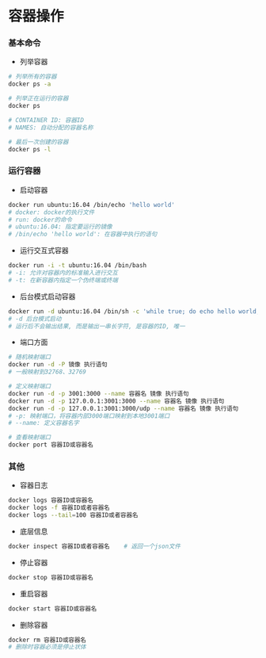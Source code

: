
# 容器操作


### 基本命令
* 列举容器

```sh
# 列举所有的容器
docker ps -a

# 列举正在运行的容器
docker ps

# CONTAINER ID: 容器ID
# NAMES: 自动分配的容器名称

# 最后一次创建的容器
docker ps -l
```


### 运行容器

* 启动容器

```sh
docker run ubuntu:16.04 /bin/echo 'hello world'
# docker: docker的执行文件
# run: docker的命令
# ubuntu:16.04: 指定要运行的镜像
# /bin/echo 'hello world': 在容器中执行的语句
```

* 运行交互式容器

```sh
docker run -i -t ubuntu:16.04 /bin/bash
# -i: 允许对容器内的标准输入进行交互
# -t: 在新容器内指定一个伪终端或终端
```

* 后台模式启动容器

```sh
docker run -d ubuntu:16.04 /bin/sh -c 'while true; do echo hello world; sleep 1; done'
# -d 后台模式启动
# 运行后不会输出结果, 而是输出一串长字符, 是容器的ID, 唯一
```

* 端口方面

```sh
# 随机映射端口
docker run -d -P 镜像 执行语句
# 一般映射到32768、32769

# 定义映射端口
docker run -d -p 3001:3000 --name 容器名 镜像 执行语句
docker run -d -p 127.0.0.1:3001:3000 --name 容器名 镜像 执行语句
docker run -d -p 127.0.0.1:3001:3000/udp --name 容器名 镜像 执行语句 
# -p: 映射端口，将容器内部3000端口映射到本地3001端口
# --name: 定义容器名字

# 查看映射端口
docker port 容器ID或容器名
```


### 其他

* 容器日志

```sh
docker logs 容器ID或容器名
docker logs -f 容器ID或者容器名
docker logs --tail=100 容器ID或者容器名
```

* 底层信息

```sh
docker inspect 容器ID或者容器名 	# 返回一个json文件
```

* 停止容器

```sh
docker stop 容器ID或容器名
```

* 重启容器

```sh
docker start 容器ID或容器名
```

* 删除容器

```sh
docker rm 容器ID或容器名
# 删除时容器必须是停止状体
```
